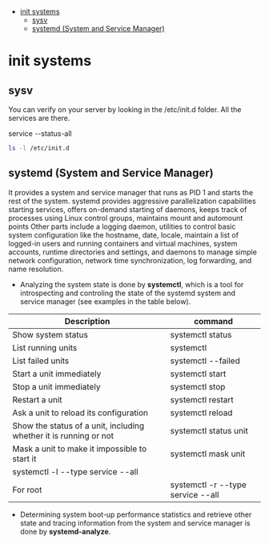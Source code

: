 <!--ts-->
   * [init systems](#init-systems)
      * [sysv](#sysv)
      * [systemd (System and Service Manager)](#systemd-system-and-service-manager)

<!-- Added by: gil_diy, at: 2018-09-23T18:43+03:00 -->

<!--te-->

# init systems
## sysv

You can verify on your server by looking in the /etc/init.d folder. All the services are there.

service --status-all

```bash
ls -l /etc/init.d
```

## systemd (System and Service Manager)
It provides a system and service manager that runs as PID 1 and starts the rest of the system. systemd provides aggressive parallelization capabilities
starting services, offers on-demand starting of daemons, keeps track of processes using Linux control groups, maintains mount and automount points
Other parts include a logging daemon, utilities to control basic system configuration like the hostname, date, locale, maintain a list of logged-in users and running containers and virtual machines, system accounts, runtime directories and settings, and daemons to manage simple network configuration, network time synchronization, log forwarding, and name resolution.

* Analyzing the system state is done by **systemctl**, which is a tool for introspecting and controling the state of the systemd system and service manager (see examples in the table below).


Description | command
------------|-----
Show system status | systemctl status
List running units | systemctl
List failed units | systemctl --failed
Start a unit immediately | systemctl start <unit-name>
Stop a unit immediately | systemctl stop <unit-name>
Restart a unit | systemctl restart <unit-name>
Ask a unit to reload its configuration | systemctl reload <unit-name>
Show the status of a unit, including whether it is running or not | systemctl status unit
Mask a unit to make it impossible to start it | systemctl mask unit
 | systemctl -l --type service --all
 For root | systemctl -r --type service --all


* Determining system boot-up performance statistics and retrieve other state and tracing information from the system and service manager is done by **systemd-analyze**.


